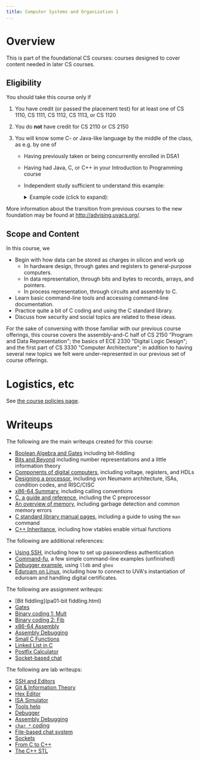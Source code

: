 ```yaml
---
title: Computer Systems and Organization 1
...
```


# Overview 

This is part of the foundational CS courses:
courses designed to cover content needed in later CS courses.

## Eligibility

You should take this course only if

1. You have credit (or passed the placement test) for at least one of CS 1110, CS 1111, CS 1112, CS 1113, or CS 1120

1. You do **not** have credit for CS 2110 or CS 2150

1. You will know some C- or Java-like language by the middle of the class, as e.g. by one of
    - Having previously taken or being concurrently enrolled in DSA1
    - Having had Java, C, or C++ in your Introduction to Programming course
    - Independent study sufficient to understand this example:
    
        <details><summary>Example code (click to expand):</summary>
        
        ````java
        int example() {
            for(int i = 0; i < 10; i += 1) {
                double j = 3;
                if (i/3 != i/j) return i;
            }
            return 10;
        }
        ````
        
        You should be able to describe the use of `int`, `double`, braces, semi-colons, and `for` and why the function returns 1, not 10.
        </details>

More information about the transition from previous courses to the new foundation
may be found at <http://advising.uvacs.org/>.

## Scope and Content

In this course, we 

- Begin with how data can be stored as charges in silicon and work up
    - In hardware design, through gates and registers to general-purpose computers.
    - In data representation, through bits and bytes to records, arrays, and pointers.
    - In process representation, through circuits and assembly to C.
- Learn basic command-line tools and accessing command-line documentation.
- Practice quite a bit of C coding and using the C standard library.
- Discuss how security and social topics are related to these ideas.

For the sake of conversing with those familiar with our previous course offerings,
this course covers the assembly-and-C half of CS 2150 "Program and Data Representation";
the basics of ECE 2330 "Digital Logic Design";
and the first part of CS 3330 "Computer Architecture";
in addition to having several new topics we felt were under-represented in our
previous set of course offerings.

# Logistics, etc

See [the course policies page](policies.html).

# Writeups

The following are the main writeups created for this course:

- [Boolean Algebra and Gates](bool.html) including bit-fiddling
- [Bits and Beyond](bits.html) including number representations and a little information theory
- [Components of digital computers](parts.html), including voltage, registers, and HDLs
- [Designing a processor](isa.html), including von Neumann architecture, ISAs, condition codes, and RISC/CISC
- [x86-64 Summary](x86.html), including calling conventions
- [C, a guide and reference](c.html), including the C preprocessor
- [An overview of memory](memory.html), including garbage detection and common memory errors
- [C standard library manual pages](manpage.html), including a guide to using the `man` command
- [C++ Inheritance](vtable.html), including how vtables enable virtual functions

The following are additional references:

- [Using SSH](help-ssh.html), including how to set up passwordless authentication
- [Command-fu](command-fu.html), a few simple command-line examples (unfinished)
- [Debugger example](cmdadd.html), using `lldb` and `ghex`
- [Eduroam on Linux](//www.cs.virginia.edu/luther/tips/linux-at-uva.html), including how to connect to UVA's instantiation of eduroam and handling digital certificates.

The following are assignment writeups:

- [Bit fiddling](pa01-bit fiddling.html)
- [Gates](pa02-worksheet.html)
- [Binary coding 1: Mult](pa03-mult.html)
- [Binary coding 2: Fib](pa04-fib.html)
- [x86-64 Assembly](pa05-assembly.html)
- [Assembly Debugging](pa06-bomb.html)
- [Small C Functions](pa07-smallc.html)
- [Linked List in C](pa08-linkedlist.html)
- [Postfix Calculator](pa09-postfix.html)
- [Socket-based chat](pa10-schat.html)

The following are lab writeups:

- [SSH and Editors](lab00-ssh-ed.html)
- [Git & Information Theory](lab01-git-infotheory.html)
- [Hex Editor](lab02-hex-editor.html)
- [ISA Simulator](lab03-simulator.html)
- [Tools help](lab04-tools.html)
- [Debugger](lab05-debugger.html)
- [Assembly Debugging](lab06-bomb.html)
- [`char *` coding](lab07-char*.html)
- [File-based chat system](lab08-fchat.html)
- [Sockets](lab09-sockets.html)
- [From C to C++](lab10-cpp.html)
- [The C++ STL](lab11-stl.html)



